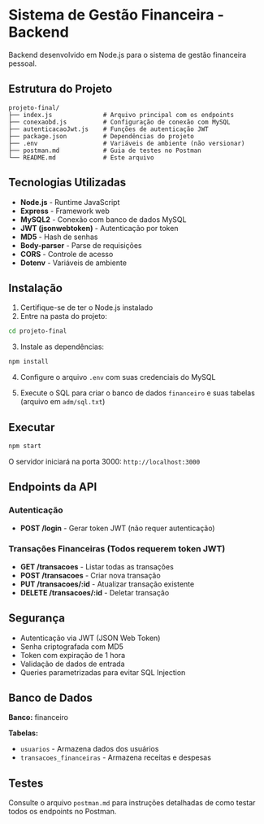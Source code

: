 # Sistema de Gestão Financeira - Backend

Backend desenvolvido em Node.js para o sistema de gestão financeira pessoal.

## Estrutura do Projeto

```
projeto-final/
├── index.js              # Arquivo principal com os endpoints
├── conexaobd.js          # Configuração de conexão com MySQL
├── autenticacaoJwt.js    # Funções de autenticação JWT
├── package.json          # Dependências do projeto
├── .env                  # Variáveis de ambiente (não versionar)
├── postman.md            # Guia de testes no Postman
└── README.md             # Este arquivo
```

## Tecnologias Utilizadas

- **Node.js** - Runtime JavaScript
- **Express** - Framework web
- **MySQL2** - Conexão com banco de dados MySQL
- **JWT (jsonwebtoken)** - Autenticação por token
- **MD5** - Hash de senhas
- **Body-parser** - Parse de requisições
- **CORS** - Controle de acesso
- **Dotenv** - Variáveis de ambiente

## Instalação

1. Certifique-se de ter o Node.js instalado
2. Entre na pasta do projeto:
```bash
cd projeto-final
```

3. Instale as dependências:
```bash
npm install
```

4. Configure o arquivo `.env` com suas credenciais do MySQL

5. Execute o SQL para criar o banco de dados `financeiro` e suas tabelas (arquivo em `adm/sql.txt`)

## Executar

```bash
npm start
```

O servidor iniciará na porta 3000: `http://localhost:3000`

## Endpoints da API

### Autenticação
- **POST /login** - Gerar token JWT (não requer autenticação)

### Transações Financeiras (Todos requerem token JWT)
- **GET /transacoes** - Listar todas as transações
- **POST /transacoes** - Criar nova transação
- **PUT /transacoes/:id** - Atualizar transação existente
- **DELETE /transacoes/:id** - Deletar transação

## Segurança

- Autenticação via JWT (JSON Web Token)
- Senha criptografada com MD5
- Token com expiração de 1 hora
- Validação de dados de entrada
- Queries parametrizadas para evitar SQL Injection

## Banco de Dados

**Banco:** financeiro

**Tabelas:**
- `usuarios` - Armazena dados dos usuários
- `transacoes_financeiras` - Armazena receitas e despesas

## Testes

Consulte o arquivo `postman.md` para instruções detalhadas de como testar todos os endpoints no Postman.
